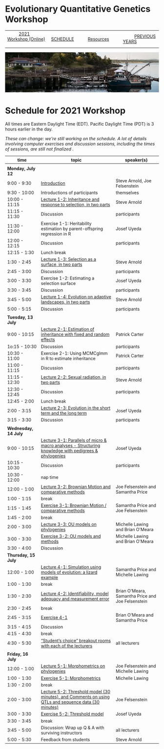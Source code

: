 
# Evolutionary Quantitative Genetics Workshop #

|        |        |        |    |
|--------|---------------------------------------------|--------------------|------------------------------------------|
| &nbsp;&nbsp;&nbsp;&nbsp;&nbsp;&nbsp;&nbsp;&nbsp;&nbsp; [2021 Workshop (Online)](/index.html) &nbsp;&nbsp;&nbsp;&nbsp;&nbsp;&nbsp;&nbsp;&nbsp;&nbsp; | &nbsp;&nbsp;&nbsp;&nbsp;&nbsp;&nbsp;&nbsp;&nbsp;&nbsp;&nbsp;&nbsp;&nbsp; [SCHEDULE](schedule.html) &nbsp;&nbsp;&nbsp;&nbsp;&nbsp;&nbsp;&nbsp;&nbsp;&nbsp; | &nbsp;&nbsp;&nbsp;&nbsp;&nbsp;&nbsp;&nbsp;&nbsp;&nbsp;&nbsp;&nbsp;&nbsp; [Resources](resources.html) &nbsp;&nbsp;&nbsp;&nbsp;&nbsp;&nbsp;&nbsp;&nbsp;&nbsp; | &nbsp;&nbsp;&nbsp;&nbsp;&nbsp;&nbsp;&nbsp;&nbsp;&nbsp; [PREVIOUS YEARS](previous.html) &nbsp;&nbsp;&nbsp;&nbsp;&nbsp;&nbsp; |


<div align="left">
<img src="/media/FHLimage2018b.jpg" alt="FHL waterfront in 2018">
</div>

# Schedule for 2021 Workshop #

All times are Eastern Daylight Time (EDT).  Pacific Daylight Time (PDT) is 3 hours earlier in the day.

_These can change: we're still working on the schedule.  A lot of details involving computer exercises and discussion sessions, including the times of sessions, are still not finalized ._


| time | topic  |  speaker(s) |
|---------|-------------|------------------|
| | | |
| **Monday, July 12**  |   |    |   
| 9:00 - 9:30 | [Introduction](lecture1-1.html) | Steve Arnold, Joe Felsenstein |
| 9:30 - 10:00 | Introductions of participants | themselves |
| 10:00 - 11:15 | [Lecture 1-2:  Inheritance and response to selection, in two parts](lecture1-2.md) | Steve Arnold | 
| 11:15 - 11:30 | Discussion | participants |
| 11:30 - 12:00 | Exercise 1-1:  Heritability estimation by parent-offspring regression in R | Josef Uyeda |
| 12:00 - 12:15 | Discussion | participants |
| 12:15 - 1:30 | Lunch break |  |
| 1:30 - 2:45 | [Lecture 1-3:  Selection as a surface, in two parts](lecture1-3.md) | Steve Arnold |
| 2:45 - 3:00 | Discussion | participants |
| 3:00 - 3:30 | Exercise 1-2:  Estimating a selection surface  | Josef Uyeda |
| 3:30 - 3:45 | Discussion | participants |
| 3:45 - 5:00 | [Lecture 1-4:  Evolution on adaptive landscapes, in two parts](lecture1-4.md) | Steve Arnold |
| 5:00 - 5:15 | Discussion | participants |
|  |  |  |
| **Tuesday, 13 July** | | |
| 9:00 - 10:15 | [Lecture 2-1:  Estimation of inheritance with fixed and random effects](lecture2-1) | Patrick Carter | 
| 1o:15 - 10:30 | Discussion | participants |
| 10:30 - 11:00 | Exercise 2-1:  Using MCMCglmm in R to estimate inheritance | Patrick Carter |
| 11:00 - 11:15 | Discussion | participants |
| 11:15 - 12:30 | [Lecture 2-2:  Sexual radiation, in two parts](lecture2-2.md) | Steve Arnold | 
| 12:30 - 12:45 | Discussion | participants |
| 12:45 - 2:00 | Lunch break | 
| 2:00 - 3:15 | [Lecture 2-3:  Evolution in the short term and the long term](lecture2-3.md) | Josef Uyeda |
| 3:15 - 3:30 | Discussion | participants |
| | | |
| **Wednesday, 14 July** | | |
| 9:00 - 10:15 | [Lecture 3-1: Parallels of micro & macro analyses - Structuring knowledge with pedigrees & phylogenies](lecture3-1.md) | Josef Uyeda | 
| 10:15 - 10:30 | Discussion | participants |
| 10:30 - 12:00 | nap time | |
| 12:00 - 1:00 | [Lecture 3-2: Brownian Motion and comparative methods](lecture3-2.html) | Joe Felsenstein and Samantha Price |
| 1:00 - 1:15 | break | |
| 1:15 - 1:45 | [Exercise 3-1: Brownian Motion / comparative methods](exercise3-1.html) | Samantha Price and Joe Felsenstein | 
| 1:45 - 2:00 | break | |
| 2:00 - 3:00 | [Lecture 3-3: OU models on phylogenies](lecture3-3.html) | Michelle Lawing and Brian O'Meara |
| 3:00 - 3:30 | [Exercise 3-2: OU models and methods](exercise3-2.html) | Michelle Lawing and Brian O'Meara |
| 3:30 - 4:00 | Discussion | |
| **Thursday, 15 July** | | |
|12:00 - 1:00 | [Lecture 4-1: Simulation using models of evolution: a lizard example](lecture4-1.html) | Samantha Price and Michelle Lawing |
| 1:00 - 1:30 | break |  |
| 1:30 - 2:30 | [Lecture 4-2: Identifiability, model adequacy and measurement error](lecture4-2.html) | Brian O'Meara, Samantha Price and Joe Felsenstein | 
| 2:30 - 2:45 | break |  |
| 2:45 - 3:15 | [Exercise 4-1](exercise4-1.html) | Brian O'Meara and Samantha Price |
| 3:15 - 4:15 | Discussion | |
| 4:15 - 4:30 | break | |
| 4:30 - 5:30 | [“Student’s choice” breakout rooms with each of the lecturers](lecture4-3.html) | all lecturers |
| | | |
| **Friday, 16 July** | | |
| 12:00 - 1:00 | [Lecture 5-1: Morphometrics on phylogenies](lecture5-1.html) | Joe Felsenstein and Michelle Lawing |
| 1:00 - 1:30 | [Exercise 5-1: Morphometrics](exercise5-1.html) | Michelle Lawing |
| 1:30 - 2:00 | break |  |
| 2:00 - 3:00 | [Lecture 5-2: Threshold model (30 minutes), and Comments on using QTLs and sequence data (30 minutes)](lecture5-2.md) | Joe Felsenstein |
| 3:00 - 3:30 | [Exercise 5-2: Threshold model](exercise5-2.html) | Josef Uyeda |
| 3:30 - 3:45 | break |  |
| 3:45 - 5:00 | Discussion: Wrap up Q & A with surviving instructors | all lecturers |
| 5:00 - 5:30 | Feedback from students | Steve Arnold |
